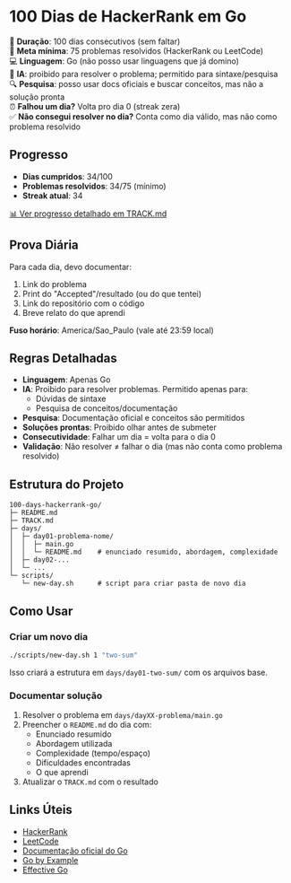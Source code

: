 # 100 Dias de HackerRank em Go

📅 **Duração**: 100 dias consecutivos (sem faltar)  
🎯 **Meta mínima**: 75 problemas resolvidos (HackerRank ou LeetCode)  
💻 **Linguagem**: Go (não posso usar linguagens que já domino)  
🤖 **IA**: proibido para resolver o problema; permitido para sintaxe/pesquisa  
🔍 **Pesquisa**: posso usar docs oficiais e buscar conceitos, mas não a solução pronta  
⏰ **Falhou um dia?** Volta pro dia 0 (streak zera)  
✅ **Não consegui resolver no dia?** Conta como dia válido, mas não como problema resolvido  

## Progresso

- **Dias cumpridos**: 34/100
- **Problemas resolvidos**: 34/75 (mínimo)
- **Streak atual**: 34

[📊 Ver progresso detalhado em TRACK.md](./TRACK.md)

## Prova Diária

Para cada dia, devo documentar:

1. Link do problema
2. Print do "Accepted"/resultado (ou do que tentei)
3. Link do repositório com o código
4. Breve relato do que aprendi

**Fuso horário**: America/Sao_Paulo (vale até 23:59 local)

## Regras Detalhadas

- **Linguagem**: Apenas Go
- **IA**: Proibido para resolver problemas. Permitido apenas para:
  - Dúvidas de sintaxe
  - Pesquisa de conceitos/documentação
- **Pesquisa**: Documentação oficial e conceitos são permitidos
- **Soluções prontas**: Proibido olhar antes de submeter
- **Consecutividade**: Falhar um dia = volta para o dia 0
- **Validação**: Não resolver ≠ falhar o dia (mas não conta como problema resolvido)

## Estrutura do Projeto

```
100-days-hackerrank-go/
├─ README.md
├─ TRACK.md
├─ days/
│  ├─ day01-problema-nome/
│  │  ├─ main.go
│  │  └─ README.md    # enunciado resumido, abordagem, complexidade
│  ├─ day02-...
│  └─ ...
└─ scripts/
   └─ new-day.sh      # script para criar pasta de novo dia
```

## Como Usar

### Criar um novo dia

```bash
./scripts/new-day.sh 1 "two-sum"
```

Isso criará a estrutura em `days/day01-two-sum/` com os arquivos base.

### Documentar solução

1. Resolver o problema em `days/dayXX-problema/main.go`
2. Preencher o `README.md` do dia com:
   - Enunciado resumido
   - Abordagem utilizada
   - Complexidade (tempo/espaço)
   - Dificuldades encontradas
   - O que aprendi
3. Atualizar o `TRACK.md` com o resultado

## Links Úteis

- [HackerRank](https://www.hackerrank.com/)
- [LeetCode](https://leetcode.com/)
- [Documentação oficial do Go](https://golang.org/doc/)
- [Go by Example](https://gobyexample.com/)
- [Effective Go](https://golang.org/doc/effective_go.html)
